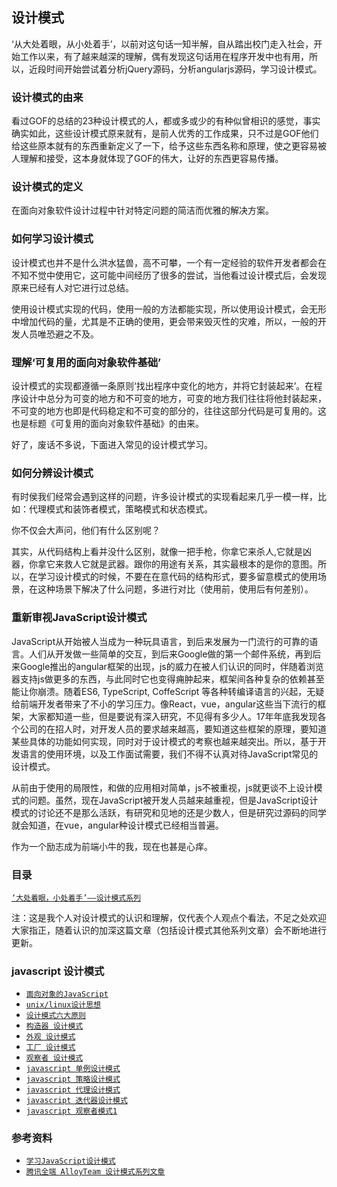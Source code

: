 ## 设计模式

‘从大处着眼，从小处着手’，以前对这句话一知半解，自从踏出校门走入社会，开始工作以来，有了越来越深的理解，偶有发现这句话用在程序开发中也有用，所以，近段时间开始尝试着分析jQuery源码，分析angularjs源码，学习设计模式。

### 设计模式的由来

看过GOF的总结的23种设计模式的人，都或多或少的有种似曾相识的感觉，事实确实如此，这些设计模式原来就有，是前人优秀的工作成果，只不过是GOF他们给这些原本就有的东西重新定义了一下，给予这些东西名称和原理，使之更容易被人理解和接受，这本身就体现了GOF的伟大，让好的东西更容易传播。

### 设计模式的定义

在面向对象软件设计过程中针对特定问题的简洁而优雅的解决方案。

### 如何学习设计模式

设计模式也并不是什么洪水猛兽，高不可攀，一个有一定经验的软件开发者都会在不知不觉中使用它，这可能中间经历了很多的尝试，当他看过设计模式后，会发现原来已经有人对它进行过总结。

使用设计模式实现的代码，使用一般的方法都能实现，所以使用设计模式，会无形中增加代码的量，尤其是不正确的使用，更会带来毁灭性的灾难，所以，一般的开发人员唯恐避之不及。

### 理解‘可复用的面向对象软件基础’

设计模式的实现都遵循一条原则‘找出程序中变化的地方，并将它封装起来’。在程序设计中总分为可变的地方和不可变的地方，可变的地方我们往往将他封装起来，不可变的地方也即是代码稳定和不可变的部分的，往往这部分代码是可复用的。这也是标题《可复用的面向对象软件基础》的由来。

好了，废话不多说，下面进入常见的设计模式学习。

### 如何分辨设计模式

有时侯我们经常会遇到这样的问题，许多设计模式的实现看起来几乎一模一样，比如：代理模式和装饰者模式，策略模式和状态模式。

你不仅会大声问，他们有什么区别呢？

其实，从代码结构上看并没什么区别，就像一把手枪，你拿它来杀人,它就是凶器，你拿它来救人它就是武器。跟你的用途有关系，其实最根本的是你的意图。所以，在学习设计模式的时候，不要在在意代码的结构形式，要多留意模式的使用场景，在这种场景下解决了什么问题，多进行对比（使用前，使用后有何差别）。

### 重新审视JavaScript设计模式

JavaScript从开始被人当成为一种玩具语言，到后来发展为一门流行的可靠的语言。人们从开发做一些简单的交互，到后来Google做的第一个邮件系统，再到后来Google推出的angular框架的出现，js的威力在被人们认识的同时，伴随着浏览器支持js做更多的东西，与此同时它也变得痈肿起来，框架间各种复杂的依赖甚至能让你崩溃。随着ES6, TypeScript, CoffeScript 等各种转编译语言的兴起，无疑给前端开发者带来了不小的学习压力。像React，vue，angular这些当下流行的框架，大家都知道一些，但是要说有深入研究，不见得有多少人。17年年底我发现各个公司的在招人时，对开发人员的要求越来越高，要知道这些框架的原理，要知道某些具体的功能如何实现，同时对于设计模式的考察也越来越突出。所以，基于开发语言的使用环境，以及工作面试需要，我们不得不认真对待JavaScript常见的设计模式。

从前由于使用的局限性，和做的应用相对简单，js不被重视，js就更谈不上设计模式的问题。虽然，现在JavaScript被开发人员越来越重视，但是JavaScript设计模式的讨论还不是那么活跃，有研究和见地的还是少数人，但是研究过源码的同学就会知道，在vue，angular种设计模式已经相当普遍。

作为一个励志成为前端小牛的我，现在也甚是心痒。

### 目录

[` ‘大处着眼，小处着手’——设计模式系列 `](https://github.com/lvzhenbang/article/blob/master/design-pattern/introduce.md)

注：这是我个人对设计模式的认识和理解，仅代表个人观点个看法，不足之处欢迎大家指正，随着认识的加深这篇文章（包括设计模式其他系列文章）会不断地进行更新。

### javascript 设计模式

* [` 面向对象的JavaScript `](https://github.com/lvzhenbang/article/blob/master/design-pattern/oop-js.md)
* [` unix/linux设计思想 `](https://github.com/lvzhenbang/article/blob/master/design-pattern/unix.linux.md)
* [` 设计模式六大原则 `](https://github.com/lvzhenbang/article/blob/master/design-pattern/design.principle.md)
* [` 构造器 设计模式 `](https://github.com/lvzhenbang/article/blob/master/design-pattern/constructor.md)
* [` 外观 设计模式 `](https://github.com/lvzhenbang/article/blob/master/design-pattern/facade.md)
* [` 工厂 设计模式 `](https://github.com/lvzhenbang/article/blob/master/design-pattern/factory.md)
* [` 观察者 设计模式 `](https://github.com/lvzhenbang/article/blob/master/design-pattern/observer.md)
* [` javascript 单例设计模式 `](https://github.com/lvzhenbang/article/blob/master/design-pattern/js-singleton.md)
* [` javascript 策略设计模式 `](https://github.com/lvzhenbang/article/blob/master/design-pattern/strategy.md)
* [` javascript 代理设计模式 `](https://github.com/lvzhenbang/article/blob/master/design-pattern/proxy.md)
* [` javascript 迭代器设计模式 `](https://github.com/lvzhenbang/article/blob/master/design-pattern/iterator.md)
* [` javascript 观察者模式1 `](https://github.com/lvzhenbang/article/blob/master/design-pattern/js-observer.md)

### 参考资料

* [` 学习JavaScript设计模式 `](https://addyosmani.com/resources/essentialjsdesignpatterns/book/)
* [` 腾讯全端 AlloyTeam 设计模式系列文章 `](http://www.alloyteam.com/2012/10/common-javascript-design-patterns/)
